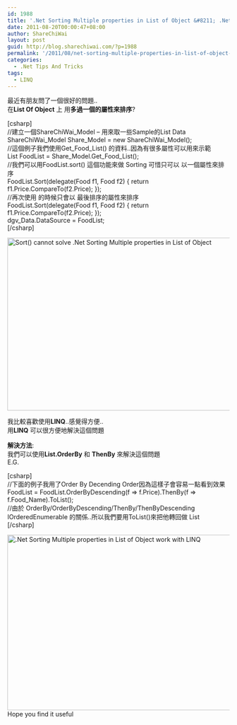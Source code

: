 ```yaml
---
id: 1988
title: '.Net Sorting Multiple properties in List of Object &#8211; .Net 上List of Object 以多項屬性進行排序'
date: 2011-08-20T00:00:47+08:00
author: ShareChiWai
layout: post
guid: http://blog.sharechiwai.com/?p=1988
permalink: '/2011/08/net-sorting-multiple-properties-in-list-of-object-net-%e4%b8%8alist-of-object-%e4%bb%a5%e5%a4%9a%e9%a0%85%e5%b1%ac%e6%80%a7%e9%80%b2%e8%a1%8c%e6%8e%92%e5%ba%8f/'
categories:
  - .Net Tips And Tricks
tags:
  - LINQ
---
```

最近有朋友問了一個很好的問題..  
在**List Of Object** 上 用**多過一個的屬性來排序**?

[csharp]  
//建立一個ShareChiWai_Model &#8211; 用來取一些Sample的List Data  
ShareChiWai\_Model Share\_Model = new ShareChiWai_Model();  
//這個例子我們使用Get\_Food\_List() 的資料..因為有很多屬性可以用來示範  
List<Food> FoodList = Share\_Model.Get\_Food_List();  
//我們可以用FoodList.sort() 這個功能來做 Sorting 可惜只可以 以一個屬性來排序  
FoodList.Sort(delegate(Food f1, Food f2) { return f1.Price.CompareTo(f2.Price); });  
//再次使用 的時候只會以 最後排序的屬性來排序  
FoodList.Sort(delegate(Food f1, Food f2) { return f1.Price.CompareTo(f2.Price); });  
dgv_Data.DataSource = FoodList;  
[/csharp]

<img src="https://i0.wp.com/api.photoshop.com/v1.0/accounts/aa9037104a014abbb11ad4bd58324b91/assets/aa492fab68594bd49347210c2e1f8b87/renditions/fullsize.jpg?resize=600%2C391" alt="Sort() cannot solve .Net Sorting Multiple properties in List of Object" width="600" height="391" data-recalc-dims="1" /> 

我比較喜歡使用**LINQ**..感覺得方便..  
用**LINQ** 可以很方便地解決這個問題

**解決方法**:  
我們可以使用**List.OrderBy** 和 **ThenBy** 來解決這個問題  
E.G.

[csharp]  
//下面的例子我用了Order By Decending Order因為這樣子會容易一點看到效果  
FoodList = FoodList.OrderByDescending(f => f.Price).ThenBy(f => f.Food_Name).ToList();  
//由於 OrderBy/OrderByDescending/ThenBy/ThenByDescending IOrderedEnumerable<TSource> 的關係..所以我們要用ToList()來把他轉回做 List  
[/csharp]

<img src="https://i0.wp.com/api.photoshop.com/v1.0/accounts/aa9037104a014abbb11ad4bd58324b91/assets/21cfdf37c83b4477b8859e7f8607425e/renditions/fullsize.jpg?resize=603%2C397" alt=".Net Sorting Multiple properties in List of Object  work with LINQ" width="603" height="397" data-recalc-dims="1" />  
Hope you find it useful